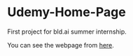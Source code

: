 # Udemy-Home-Page
First project for bld.ai summer internship.

You can see the webpage from [here](https://aboelsooud.github.io/Udemy-Home-Page/).
